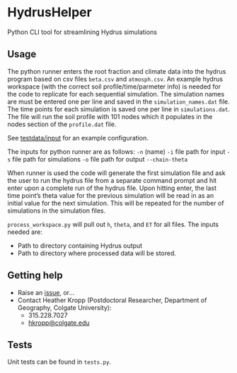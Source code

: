 # HydrusHelper
Python CLI tool for streamlining Hydrus simulations

## Usage
The python runner enters the root fraction and climate data into the hydrus
program based on csv files ``beta.csv`` and ``atmosph.csv``. An example hydrus
workspace (with the correct soil profile/time/parmeter info) is needed for the
code to replicate for each sequential simulation. The simulation names are must
be entered one per line and saved in the ``simulation_names.dat`` file. The time
points for each simulation is saved one per line in ``simulations.dat``.
The file will run the soil profile with 101 nodes which it populates in the
nodes section of the ``profile.dat`` file.

See [testdata/input](testdata/input) for an example configuration.

The inputs for python runner are as follows:
``-n`` (name)
``-i`` file path for input
``-s`` file path for simulations
``-o`` file path for output
``--chain-theta``

When runner is used the code will generate the first simulation file and ask the
user to run the hydrus file from a separate command prompt and hit enter upon a
complete run of the hydrus file. Upon hitting enter, the last time point’s
theta value for the previous simulation will be read in as an initial value for
the next simulation. This will be repeated for the number of simulations in the
simulation files.

``process_workspace.py`` will pull out ``h``, ``theta``, and ``ET`` for all
files. The inputs needed are:

* Path to directory containing Hydrus output
* Path to directory where processed data will be stored.

## Getting help

* Raise an [issue](https://github.com/erickpeirson/HydrusHelper/issues), or...
* Contact Heather Kropp (Postdoctoral Researcher, Department of Geography, Colgate University):
  * 315.228.7027
  * hkropp@colgate.edu

## Tests

Unit tests can be found in ``tests.py``.

